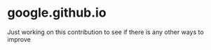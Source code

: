 # google.github.io
Just working on this 
contribution to see if 
there is any other ways 
to improve 
